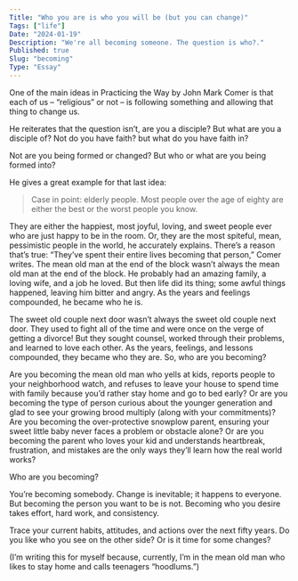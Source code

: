 ```yaml
---
Title: "Who you are is who you will be (but you can change)"
Tags: ["life"]
Date: "2024-01-19"
Description: "We're all becoming someone. The question is who?."
Published: true
Slug: "becoming"
Type: "Essay"
---
```

One of the main ideas in Practicing the Way by John Mark Comer is that each of us – “religious” or not – is following something and allowing that thing to change us.

He reiterates that the question isn’t, are you a disciple? But what are you a disciple of?
Not do you have faith? but what do you have faith in?

Not are you being formed or changed? But who or what are you being formed into?

He gives a great example for that last idea:

> Case in point: elderly people. Most people over the age of eighty are either the best or the worst people you know.

They are either the happiest, most joyful, loving, and sweet people ever who are just happy to be in the room. Or, they are the most spiteful, mean, pessimistic people in the world, he accurately explains.
There’s a reason that’s true: “They’ve spent their entire lives becoming that person,” Comer writes. The mean old man at the end of the block wasn’t always the mean old man at the end of the block. He probably had an amazing family, a loving wife, and a job he loved. But then life did its thing; some awful things happened, leaving him bitter and angry. As the years and feelings compounded, he became who he is.

The sweet old couple next door wasn’t always the sweet old couple next door. They used to fight all of the time and were once on the verge of getting a divorce! But they sought counsel, worked through their problems, and learned to love each other. As the years, feelings, and lessons compounded, they became who they are.
So, who are you becoming?

Are you becoming the mean old man who yells at kids, reports people to your neighborhood watch, and refuses to leave your house to spend time with family because you’d rather stay home and go to bed early? Or are you becoming the type of person curious about the younger generation and glad to see your growing brood multiply (along with your commitments)?
Are you becoming the over-protective snowplow parent, ensuring your sweet little baby never faces a problem or obstacle alone? Or are you becoming the parent who loves your kid and understands heartbreak, frustration, and mistakes are the only ways they’ll learn how the real world works?

Who are you becoming?

You’re becoming somebody. Change is inevitable; it happens to everyone. But becoming the person you want to be is not. Becoming who you desire takes effort, hard work, and consistency.

Trace your current habits, attitudes, and actions over the next fifty years. Do you like who you see on the other side? Or is it time for some changes?

(I’m writing this for myself because, currently, I’m in the mean old man who likes to stay home and calls teenagers “hoodlums.”)
